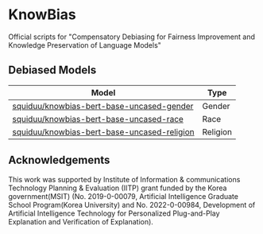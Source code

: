 # KnowBias
Official scripts for "Compensatory Debiasing for Fairness Improvement and Knowledge Preservation of Language Models"

## Debiased Models
|Model|Type|
|-------------------|-----|
|[squiduu/knowbias-bert-base-uncased-gender](https://huggingface.co/squiduu/knowbias-bert-base-uncased-gender)|Gender|
|[squiduu/knowbias-bert-base-uncased-race](https://huggingface.co/squiduu/knowbias-bert-base-uncased-race)|Race|
|[squiduu/knowbias-bert-base-uncased-religion](https://huggingface.co/squiduu/knowbias-bert-base-uncased-religion)|Religion|

## Acknowledgements
This work was supported by Institute of Information & communications Technology Planning & Evaluation (IITP) grant funded by the Korea government(MSIT) (No. 2019-0-00079, Artificial Intelligence Graduate School Program(Korea University) and No. 2022-0-00984, Development of Artificial Intelligence Technology for Personalized Plug-and-Play Explanation and Verification of Explanation).
